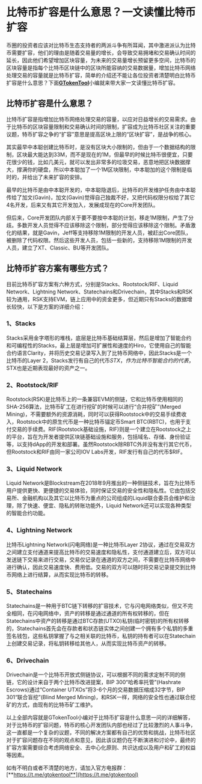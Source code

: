 # 比特币扩容是什么意思？一文读懂比特币扩容

币圈的投资者应该对比特币生态支持者的两派斗争有所耳闻，其中激进派认为比特币需要扩容，他们的理由是随着交易量的增长，会导致交易拥堵和交易确认时间的延长，因此他们希望增加区块容量，为未来的交易量增长预留更多空间，比特币的区块容量是指每个比特币区块链中的区块所能容纳的交易数据量，增加比特币网络处理交易的容量就是比特币扩容，简单的介绍还不能让各位投资者清楚明白比特币扩容是什么意思？下面[**GTokenTool**](https://docs.gtokentool.com)小编就来带大家一文读懂比特币扩容。

## 比特币扩容是什么意思？

比特币扩容是指增加比特币网络处理交易的容量，以应对日益增长的交易需求。由于比特币的区块容量限制和交易确认时间的限制，扩容成为比特币社区关注的重要议题，特币扩容之争的“扩容”意思是提高区块上限的“区块扩容”，是战争的核心。

其实最早中本聪创建比特币时，是没有区块大小限制的，但由于一个数据结构的限制，区块最大能达到33M，而不是现在的1M，但最早的时候比特币很便宜，只要花很少的钱，比如几美元，就可以发出非常多的垃圾交易，恶意地把区块数据撑大，撑满你的硬盘，所以中本聪加了一个1M区块限制，中本聪加的这个限制是临时的，并给出了未来扩容的安排。

最早的比特币是由中本聪开发的，中本聪隐退后，比特币的开发维护任务由中本聪传给了加文(Gavin)，加文(Gavin)觉得自己独裁不好，又把代码权限分权给了其它4名开发，后来又有其它开发加入，发展成现在的Core开发团队。

但后来，Core开发团队内部关于要不要按中本聪的计划，移走1M限制，产生了分歧。多数开发人员觉得不应该移除这个限制，部分觉得应该移除这个限制。矛盾激化的结果，就是Gavin，Jeff等支持移除1M限制的开发人员，被赶出Core团队，被删除了代码权限。然后这些开发人员，包括一些新的，支持移除1M限制的开发人员，建立了XT、Classic、BU等开发团队。

## 比特币扩容方案有哪些方式？

目前比特币扩容方案有六种方式，分别是Stacks、Rootstock/RIF、Liquid Network、Lightning Network、Statechains和Drivechain，其中Stacks和RSK较为通用，RSK支持EVM，链上应用中的资金更多，但近期只有Stacks的数据增长较快，以下是方案的详细介绍：

### 1、Stacks

Stacks采用金字塔形的堆栈，底层是比特币基础结算层，然后是增加了智能合约和可编程性的Stacks，最上层是增加可扩展性和速度的Hiro，它使用自己的智能合约语言Clarity，并将历史交易记录写入到了比特币网络中，因此Stacks是一个比特币的Layer 2，Stacks发行有自己的代币$STX，作为比特币智能合约的代表，$STX也是近期表现最好的资产之一。

### 2、Rootstock/RIF

Rootstock(RSK)是比特币上的一条兼容EVM的侧链，它和比特币使用相同的SHA-256算法，比特币矿工在进行挖矿的时候可以进行“合并挖矿”(Merged Mining)，不需要额外的资源消耗，同时可以获得Rootstock中的交易手续费收入，Rootstock中的原生代币是一种比特币锚定币Smart BTC(RBTC)，也用于支付交易的手续费。RIF(Rootstock基础设施，RIF)则是一个建立在Rootstock之上的平台，旨在为开发者提供区块链基础设施和服务，包括域名、存储、身份验证等，以支持dApp的开发和部署。虽然Rootstock除RBTC外并没有发行其它代币，但Rootstock和RIF由同一家公司IOV Labs开发，RIF发行有自己的代币$RIF。

### 3、Liquid Network

Liquid Network是Blockstream在2018年9月推出的一种侧链技术，旨在为比特币用户提供更快、更便捷的交易体验，同时保证交易的安全性和隐私性。它由包括交易所、金融机构以及其它以比特币为重点的公司组成的Liquid联合委员会维护和治理，除了快速、便宜、隐私的转账功能外，Liquid Network还可以实现各种类型的智能合约功能。

### 4、Lightning Network&#xD;

比特币Lightning Network(闪电网络)是一种比特币Layer 2协议，通过在交易双方之间建立支付通道来提高比特币的交易速度和隐私性，支付通道建立后，双方可以发送链下交易来进行交易，交易仅记录在通道的双方之间，不需要在比特币网络中进行确认，因此交易速度快、费用低。交易的双方可以随时将交易记录提交到比特币网络上进行结算，从而实现比特币的转移。

### 5、Statechains

Statechains是一种用于BTC链下转移的扩容技术，它与闪电网络类似，但又不完全相同，在闪电网络中，资产的转移是通过通道的所有权转移的，但在Statechains中资产的转移是通过BTC存款(UTXO)私钥(临时密钥)的所有权转移的，Statechains首先会在存款者和状态链实体之间创建一个拥有多个私钥的多重签名钱包，这些私钥掌握了与之相关联的比特币，私钥的持有者可以在Statechain上创建交易记录，将私钥转移给其他人，从而实现比特币资产的转移。

### 6、Drivechain&#xD;

Drivechain是一个比特币开放式侧链协议，可以根据不同的需求定制不同的侧链，它的设计来自于两个比特币改进提案，BIP 300“哈希率托管”(Hashrate Escrows)通过“Container UTXOs”将3-6个月的交易数据压缩成32字节，BIP 301“联合盲挖”(Blind Merged Mining)，和RSK一样，网络的安全性也通过联合挖矿的方式，由现有的比特币矿工维护。

以上全部内容就是GTokenTool小编对于比特币扩容是什么意思一问的详细解答，对于比特币的扩容问题，特币的核心开发团队内部也经过了比较激烈的人事斗争，这一直都是一个复杂的议题，不同的解决方案都有自己的优势和挑战，比特币社区对于扩容问题存在不同的观点和意见，因此该议题仍在不断演进和讨论中，最终的扩容方案需要综合考虑网络安全、去中心化原则、共识达成以及用户和矿工的权益等因素。

如有不明白或者不清楚的地方，请加入官方电报群：[**https://t.me/gtokentool**](https://t.me/gtokentool)

